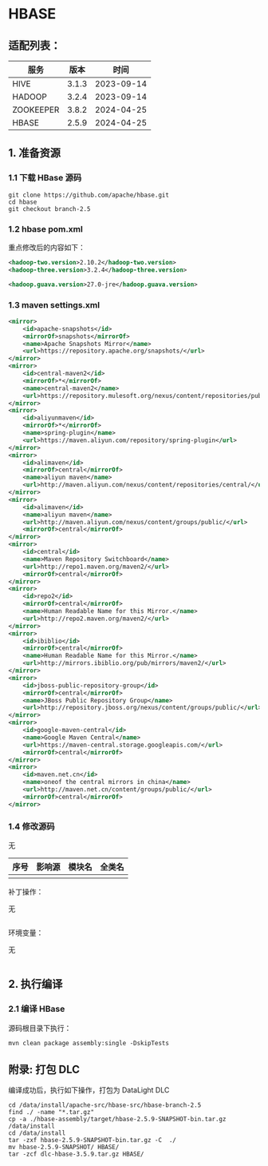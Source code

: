 # HBASE

## 适配列表：

| 服务      | 版本  | 时间       |
| --------- | ----- | ---------- |
| HIVE      | 3.1.3 | 2023-09-14 |
| HADOOP    | 3.2.4 | 2023-09-14 |
| ZOOKEEPER | 3.8.2 | 2024-04-25 |
| HBASE     | 2.5.9 | 2024-04-25 |

## 1. 准备资源

### 1.1 下载 HBase 源码

~~~shell
git clone https://github.com/apache/hbase.git
cd hbase
git checkout branch-2.5
~~~

### 1.2 hbase pom.xml

重点修改后的内容如下：

~~~xml
<hadoop-two.version>2.10.2</hadoop-two.version>
<hadoop-three.version>3.2.4</hadoop-three.version>

<hadoop.guava.version>27.0-jre</hadoop.guava.version>
~~~

### 1.3 maven settings.xml

~~~xml
<mirror>
    <id>apache-snapshots</id>
    <mirrorOf>snapshots</mirrorOf>
    <name>Apache Snapshots Mirror</name>
    <url>https://repository.apache.org/snapshots/</url>
</mirror>
<mirror>
    <id>central-maven2</id>
    <mirrorOf>*</mirrorOf>
    <name>central-maven2</name>
    <url>https://repository.mulesoft.org/nexus/content/repositories/public/</url>
</mirror>
<mirror>
    <id>aliyunmaven</id>
    <mirrorOf>*</mirrorOf>
    <name>spring-plugin</name>
    <url>https://maven.aliyun.com/repository/spring-plugin</url>
</mirror>
<mirror>
    <id>alimaven</id>
    <mirrorOf>central</mirrorOf>
    <name>aliyun maven</name>
    <url>http://maven.aliyun.com/nexus/content/repositories/central/</url>
</mirror>
<mirror>
    <id>alimaven</id>
    <name>aliyun maven</name>
    <url>http://maven.aliyun.com/nexus/content/groups/public/</url>
    <mirrorOf>central</mirrorOf>
</mirror>
<mirror>
    <id>central</id>
    <name>Maven Repository Switchboard</name>
    <url>http://repo1.maven.org/maven2/</url>
    <mirrorOf>central</mirrorOf>
</mirror>
<mirror>
    <id>repo2</id>
    <mirrorOf>central</mirrorOf>
    <name>Human Readable Name for this Mirror.</name>
    <url>http://repo2.maven.org/maven2/</url>
</mirror>
<mirror>
    <id>ibiblio</id>
    <mirrorOf>central</mirrorOf>
    <name>Human Readable Name for this Mirror.</name>
    <url>http://mirrors.ibiblio.org/pub/mirrors/maven2/</url>
</mirror>
<mirror>
    <id>jboss-public-repository-group</id>
    <mirrorOf>central</mirrorOf>
    <name>JBoss Public Repository Group</name>
    <url>http://repository.jboss.org/nexus/content/groups/public/</url>
</mirror>
<mirror>
    <id>google-maven-central</id>
    <name>Google Maven Central</name>
    <url>https://maven-central.storage.googleapis.com/</url>
    <mirrorOf>central</mirrorOf>
</mirror>
<mirror>
    <id>maven.net.cn</id>
    <name>oneof the central mirrors in china</name>
    <url>http://maven.net.cn/content/groups/public/</url>
    <mirrorOf>central</mirrorOf>
</mirror>
~~~

### 1.4 修改源码

无

| 序号 | 影响源 | 模块名 | 全类名 |
| ---- | ------ | ------ | ------ |
|      |        |        |        |

补丁操作：

无

~~~shell

~~~

环境变量：

无

~~~shell

~~~



## 2. 执行编译

### 2.1  编译 HBase

源码根目录下执行：
~~~shell
mvn clean package assembly:single -DskipTests
~~~

## 附录: 打包 DLC

编译成功后，执行如下操作，打包为 DataLight DLC

~~~shell
cd /data/install/apache-src/hbase-src/hbase-branch-2.5
find ./ -name "*.tar.gz"
cp -a ./hbase-assembly/target/hbase-2.5.9-SNAPSHOT-bin.tar.gz /data/install
cd /data/install
tar -zxf hbase-2.5.9-SNAPSHOT-bin.tar.gz -C  ./
mv hbase-2.5.9-SNAPSHOT/ HBASE/
tar -zcf dlc-hbase-3.5.9.tar.gz HBASE/
~~~



